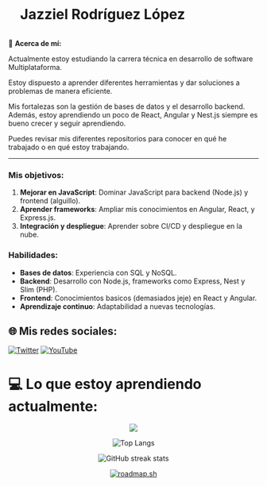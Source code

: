 
<div id="user-content-toc">
  <ul align="center" style="display:flex;">
    <summary><h1 style="display: flex ">Jazziel Rodríguez López 

  </a>
	</a></h1></summary>
  </ul>
</div>


💫 **Acerca de mí:**

Actualmente estoy estudiando la carrera técnica en desarrollo de software Multiplataforma.

Estoy dispuesto a aprender diferentes herramientas y dar soluciones a problemas de manera eficiente.

Mis fortalezas son la gestión de bases de datos y el desarrollo backend. Además, estoy aprendiendo un poco de React, Angular y Nest.js siempre es bueno crecer y seguir aprendiendo.

Puedes revisar mis diferentes repositorios para conocer en qué he trabajado o en qué estoy trabajando.

---

### Mis objetivos:

1. **Mejorar en JavaScript**: Dominar JavaScript para backend (Node.js) y frontend (alguillo).
2. **Aprender frameworks**: Ampliar mis conocimientos en Angular, React, y Express.js.
3. **Integración y despliegue**: Aprender sobre CI/CD y despliegue en la nube.

### Habilidades:

- **Bases de datos**: Experiencia con SQL y NoSQL.
- **Backend**: Desarrollo con Node.js, frameworks como Express, Nest y Slim (PHP).
- **Frontend**: Conocimientos basicos (demasiados jeje) en React y Angular.
- **Aprendizaje continuo**: Adaptabilidad a nuevas tecnologías.


## 🌐 Mis redes sociales:
[![Twitter](https://img.shields.io/badge/Twitter-%231DA1F2.svg?logo=Twitter&logoColor=white)](https://twitter.com/@JazzieloRL) [![YouTube](https://img.shields.io/badge/YouTube-%23FF0000.svg?logo=YouTube&logoColor=white)](https://youtube.com/@JazzielRodriguez)

# 💻 Lo que estoy aprendiendo actualmente:
<p align="center">
  <a href="https://skillicons.dev">
    <img src="https://skillicons.dev/icons?i=html,css,js,nodejs,express,php,figma,mongo,mysql,react,nest,rust" />
  </a>
</p>

<div align="center">
	
![Top Langs](https://github-readme-stats.vercel.app/api/top-langs/?username=JazzoLopez&langs_count=9&layout=compact&theme=radical)


![GitHub streak stats](https://streak-stats.demolab.com/?user=JazzoLopez&theme=radical)

[![roadmap.sh](https://roadmap.sh/card/tall/659605d9ae22c125231c5396?variant=dark&roadmaps=backend%2Cdevops%2Cangular)](https://roadmap.sh)

</div>
